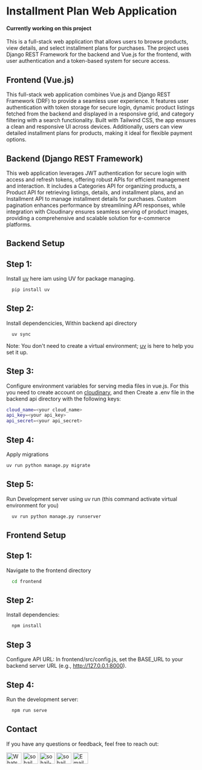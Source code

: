 
# Installment Plan Web Application 
#### Currently working on this project
This is a full-stack web application that allows users to browse products, view details, and select installment plans for purchases. The project uses Django REST Framework for the backend and Vue.js for the frontend, with user authentication and a token-based system for secure access.

## Frontend (Vue.js)
This full-stack web application combines Vue.js and Django REST Framework (DRF) to provide a seamless user experience. It features user authentication with token storage for secure login, dynamic product listings fetched from the backend and displayed in a responsive grid, and category filtering with a search functionality. Built with Tailwind CSS, the app ensures a clean and responsive UI across devices. Additionally, users can view detailed installment plans for products, making it ideal for flexible payment options.

## Backend (Django REST Framework)
This web application leverages JWT authentication for secure login with access and refresh tokens, offering robust APIs for efficient management and interaction. It includes a Categories API for organizing products, a Product API for retrieving listings, details, and installment plans, and an Installment API to manage installment details for purchases. Custom pagination enhances performance by streamlining API responses, while integration with Cloudinary ensures seamless serving of product images, providing a comprehensive and scalable solution for e-commerce platforms.

## Backend Setup
## Step 1:
Install [uv](https://github.com/astral-sh/uv) here iam using UV for package managing. 

```bash
  pip install uv
```
## Step 2:
Install dependencicies, Within backend api directory 

```bash
  uv sync
```
Note: You don't need to create a virtual environment; [uv](https://github.com/astral-sh/uv) is here to help you set it up.

## Step 3:
Configure environment variables for serving media files in vue.js. For this you need to create account on [cloudinary](https://cloudinary.com/), and then Create a .env file in the backend api directory with the following keys:

```bash
cloud_name=<your cloud_name>
api_key=<your api_key>
api_secret=<your api_secret>

```

## Step 4:
Apply migrations

```bash
uv run python manage.py migrate

```

## Step 5:
Run Development server using uv run (this command activate virtual environment for you)

```bash
  uv run python manage.py runserver
```

## Frontend Setup
## Step 1:
Navigate to the frontend directory

```bash
  cd frontend
```
## Step 2:
Install dependencies:

```bash
  npm install
```
## Step 3
Configure API URL: In frontend/src/config.js, set the BASE_URL to your backend server URL (e.g., http://127.0.0.1:8000).

## Step 4:
Run the development server:

```bash
  npm run serve
```


## Contact
If you have any questions or feedback, feel free to reach out:
<p align="left">
<a href="https://wa.me/+923428041928" target="blank"><img align="center" src="https://img.icons8.com/color/48/000000/whatsapp.png" alt="WhatsApp" height="30" width="40" /></a>
<a href="https://www.hackerrank.com/sohail_ahmad342" target="blank"><img align="center" src="https://raw.githubusercontent.com/rahuldkjain/github-profile-readme-generator/master/src/images/icons/Social/hackerrank.svg" alt="sohail_ahmad342" height="30" width="40" /></a>
<a href="https://www.linkedin.com/in/sohailahmad3428041928/" target="blank"><img align="center" src="https://raw.githubusercontent.com/rahuldkjain/github-profile-readme-generator/master/src/images/icons/Social/linked-in-alt.svg" alt="sohail-ahmad342" height="30" width="40" /></a>
<a href="https://instagram.com/sohail_ahmed113" target="blank"><img align="center" src="https://raw.githubusercontent.com/rahuldkjain/github-profile-readme-generator/master/src/images/icons/Social/instagram.svg" alt="sohail_ahmed113" height="30" width="40" /></a>
<a href="mailto:sohailahmed34280@gmail.com" target="blank"><img align="center" src="https://img.icons8.com/ios-filled/50/000000/email-open.png" alt="Email" height="30" width="40" /></a>
</p>


